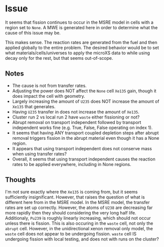 # Issue

It seems that fission continues to occur in the MSRE model in cells with a region set to `None`.
A MWE is generated here in order to determine what the cause of this issue may be.

This makes sense. The reaction rates are generated from the fuel and then applied globally to the entire problem. The desired behavior would be to set what materials/cells/universes to apply the microXS data to while using decay only for the rest, but that seems out-of-scope.

## Notes
- The cause is not from transfer rates.
- Adjusting the power does NOT affect the `None` cell `Xe135` gain, though it does impact the cell with geometry.
- Largely increasing the amount of `U235` does NOT increase the amount of `Xe135` that generates.
- Having `U235` transfer in does not increase the amount of `Xe135`.
- Cluster run 2 vs local run 2 have `waste` either fissioning or not?
- Abrupt removal on transport independent followed by transport independent works fine (e.g. True, False, False operating on index 1).
- It seems that having ANY transport coupled depletion steps after abrupt removal triggers fission in the abrupt material even though it has a None region.
- It appears that using transport independent does not conserve mass when using transfer rates?
- Overall, it seems that using transport independent causes the reaction rates to be applied everywhere, including in None regions.

## Thoughts
I'm not sure exactly where the `Xe135` is coming from, but it seems sufficiently insignificant.
However, that raises the question of what is different here from in the MSRE model.
In the MSRE model, the transfer rates are set up correctly.
However, the atoms of `U238` are decreasing far more rapidly then they should considering the very long half life.
Additionaly, `Pu239` is roughly linearly increasing, which should not occur unless there is fission.
This is also occuring in the `waste` cell, not only the `abrupt` cell.
However, in the unidirectional xenon removal only model, the `waste` cell does not appear to be undergoing fission.
`waste` cell IS undergoing fission with local testing, and does not with runs on the cluster?
